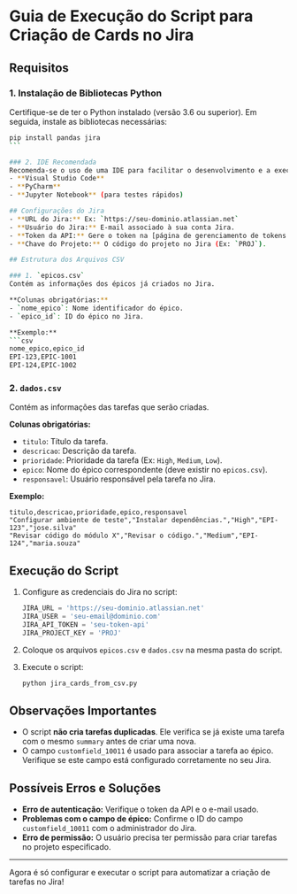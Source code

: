 # Guia de Execução do Script para Criação de Cards no Jira

## Requisitos

### 1. Instalação de Bibliotecas Python
Certifique-se de ter o Python instalado (versão 3.6 ou superior). Em seguida, instale as bibliotecas necessárias:

```bash
pip install pandas jira
```   

### 2. IDE Recomendada
Recomenda-se o uso de uma IDE para facilitar o desenvolvimento e a execução do script. Algumas opções populares:
- **Visual Studio Code**
- **PyCharm**
- **Jupyter Notebook** (para testes rápidos)

## Configurações do Jira
- **URL do Jira:** Ex: `https://seu-dominio.atlassian.net`
- **Usuário do Jira:** E-mail associado à sua conta Jira.
- **Token da API:** Gere o token na [página de gerenciamento de tokens do Atlassian](https://id.atlassian.com/manage/api-tokens).
- **Chave do Projeto:** O código do projeto no Jira (Ex: `PROJ`).

## Estrutura dos Arquivos CSV

### 1. `epicos.csv`
Contém as informações dos épicos já criados no Jira.

**Colunas obrigatórias:**
- `nome_epico`: Nome identificador do épico.
- `epico_id`: ID do épico no Jira.

**Exemplo:**
```csv
nome_epico,epico_id
EPI-123,EPIC-1001
EPI-124,EPIC-1002
```

### 2. `dados.csv`
Contém as informações das tarefas que serão criadas.

**Colunas obrigatórias:**
- `titulo`: Título da tarefa.
- `descricao`: Descrição da tarefa.
- `prioridade`: Prioridade da tarefa (Ex: `High`, `Medium`, `Low`).
- `epico`: Nome do épico correspondente (deve existir no `epicos.csv`).
- `responsavel`: Usuário responsável pela tarefa no Jira.

**Exemplo:**
```csv
titulo,descricao,prioridade,epico,responsavel
"Configurar ambiente de teste","Instalar dependências.","High","EPI-123","jose.silva"
"Revisar código do módulo X","Revisar o código.","Medium","EPI-124","maria.souza"
```

## Execução do Script

1. Configure as credenciais do Jira no script:
   ```python
   JIRA_URL = 'https://seu-dominio.atlassian.net'
   JIRA_USER = 'seu-email@dominio.com'
   JIRA_API_TOKEN = 'seu-token-api'
   JIRA_PROJECT_KEY = 'PROJ'
   ```

2. Coloque os arquivos `epicos.csv` e `dados.csv` na mesma pasta do script.

3. Execute o script:
   ```bash
   python jira_cards_from_csv.py
   ```

## Observações Importantes
- O script **não cria tarefas duplicadas**. Ele verifica se já existe uma tarefa com o mesmo `summary` antes de criar uma nova.
- O campo `customfield_10011` é usado para associar a tarefa ao épico. Verifique se este campo está configurado corretamente no seu Jira.

## Possíveis Erros e Soluções
- **Erro de autenticação:** Verifique o token da API e o e-mail usado.
- **Problemas com o campo de épico:** Confirme o ID do campo `customfield_10011` com o administrador do Jira.
- **Erro de permissão:** O usuário precisa ter permissão para criar tarefas no projeto especificado.

---

Agora é só configurar e executar o script para automatizar a criação de tarefas no Jira!

